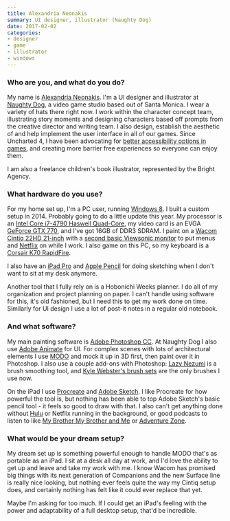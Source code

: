 ```yaml
---
title: Alexandria Neonakis
summary: UI designer, illustrator (Naughty Dog)
date: 2017-02-02
categories:
- designer
- game
- illustrator
- windows
---
```


### Who are you, and what do you do?

My name is [Alexandria Neonakis](http://alexneonakis.com/ "Alexandria's website."). I'm a UI designer and illustrator at [Naughty Dog](http://www.naughtydog.com/ "A video game studio."), a video game studio based out of Santa Monica. I wear a variety of hats there right now. I work within the character concept team, illustrating story moments and designing characters based off prompts from the creative director and writing team. I also design, establish the aesthetic of and help implement the user interface in all of our games. Since Uncharted 4, I have been advocating for [better accessibility options in games](https://www.youtube.com/watch?v=5gslH30CTao "A YouTube video of a video game accessibility discussion panel."), and creating more barrier free experiences so everyone can enjoy them.

I am also a freelance children's book illustrator, represented by the Bright Agency.

### What hardware do you use?

For my home set up, I'm a PC user, running [Windows 8][windows-8]. I built a custom setup in 2014. Probably going to do a little update this year. My processor is an [Intel Core i7-4790 Haswell Quad-Core][core-i7-4790], my video card is an EVGA [GeForce GTX 770][geforce-gtx-770], and I've got 16GB of DDR3 SDRAM. I paint on a [Wacom Cintiq 22HD 21-inch][cintiq] with a [second basic Viewsonic monitor][va2246m-led] to put menus and [Netflix][] on while I work. I also game on this PC, so my keyboard is a [Corsair K70 RapidFire][k70-rpg-rapidfire].

I also have an [iPad Pro][ipad-pro] and [Apple Pencil][apple-pencil] for doing sketching when I don't want to sit at my desk anymore.

Another tool that I fully rely on is a Hobonichi Weeks planner. I do all of my organization and project planning on paper. I can't handle using software for this, it's old fashioned, but I need this to get my work done on time. Similarly for UI design I use a lot of post-it notes in a regular old notebook.

### And what software?

My main painting software is [Adobe Photoshop CC][photoshop]. At Naughty Dog I also use [Adobe Animate][animate] for UI. For complex scenes with lots of architectural elements I use [MODO][] and mock it up in 3D first, then paint over it in Photoshop. I also use a couple add-ons with Photoshop: [Lazy Nezumi][lazy-nezumi-pro] is a brush smoothing tool, and [Kyle Webster's brush sets](https://www.kylebrush.com/ "Kyle's Photoshop brush sets.") are the only brushes I use now.

On the iPad I use [Procreate][procreate-ios] and [Adobe Sketch][photoshop-sketch-ios]. I like Procreate for how powerful the tool is, but nothing has been able to top Adobe Sketch's basic pencil tool - it feels so good to draw with that. I also can't get anything done without [Hulu][] or Netflix running in the background, or good podcasts to listen to like [My Brother My Brother and Me](http://www.maximumfun.org/shows/my-brother-my-brother-and-me "A podcast by three brothers answering listener's questions.") or [Adventure Zone](http://www.maximumfun.org/shows/adventure-zone "An adventure podcast.").

### What would be your dream setup?

My dream set up is something powerful enough to handle MODO that's as portable as an iPad. I sit at a desk all day at work, and I'd love the ability to get up and leave and take my work with me. I know Wacom has promised big things with its next generation of Companions and the new Surface line is really nice looking, but nothing ever feels quite the way my Cintiq setup does, and certainly nothing has felt like it could ever replace that yet.

Maybe I'm asking for too much. If I could get an iPad's feeling with the power and adaptability of a full desktop setup, that'd be incredible.

[animate]: https://en.wikipedia.org/wiki/Adobe_Animate "A vector animation suite."
[apple-pencil]: https://www.apple.com/apple-pencil/ "A stylus for the iPad Pro."
[cintiq]: https://www.wacom.com/en-us/us/cintiq "A computer screen you can draw on."
[core-i7-4790]: https://corpredirect.intel.com/Redirector/404Redirector.aspx?https://ark.intel.com/products/80806/ "A computer processor."
[geforce-gtx-770]: http://ww.nvidia.com/gtx-700-graphics-cards/gtx-770/ "A desktop computer video game card."
[hulu]: https://www.hulu.com/welcome "A TV streaming service."
[ipad-pro]: https://en.wikipedia.org/wiki/IPad_Pro "An iOS tablet."
[k70-rpg-rapidfire]: http://web.archive.org/web/20221127125303/https://www.amazon.com/Corsair-RAPIDFIRE-Mechanical-Keyboard-Backlit/dp/B01D8H09TS/ "A mechanical gaming keyboard."
[lazy-nezumi-pro]: https://lazynezumi.com/ "A Photoshop plugin for drawing smooth lines."
[modo]: https://www.foundry.com/products/modo "3D modelling and sculpting software."
[netflix]: http://web.archive.org/web/20221226033709/https://www.netflix.com/ "A movie rental and streaming service."
[photoshop-sketch-ios]: http://web.archive.org/web/20220317062846/https://apps.apple.com/us/app/adobe-photoshop-sketch/id839085644 "A drawing and illustration app."
[photoshop]: https://www.adobe.com/products/photoshop.html "A bitmap image editor."
[procreate-ios]: https://apps.apple.com/us/app/procreate/id425073498 "A powerful illustration app."
[va2246m-led]: http://web.archive.org/web/20211026105730/https://www.viewsonic.com/us/va2246m-led.html "A 22 inch LED monitor."
[windows-8]: http://web.archive.org/web/20230522122523/https://en.wikipedia.org/wiki/Windows_8 "An operating system for PC and tablet computers."
